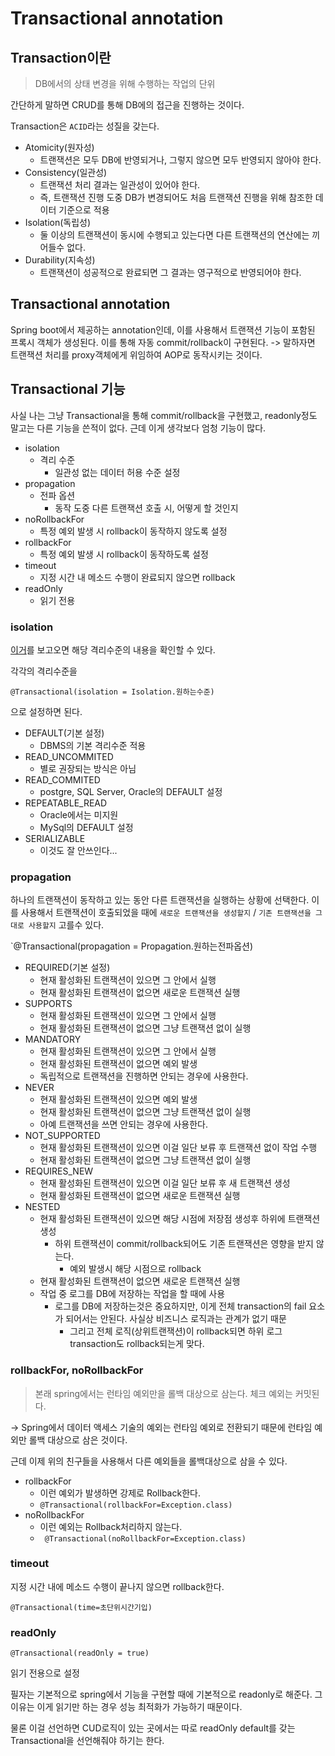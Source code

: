 # Transactional annotation

## Transaction이란

> DB에서의 상태 변경을 위해 수행하는 작업의 단위

간단하게 말하면 CRUD를 통해 DB에의 접근을 진행하는 것이다.

Transaction은 `ACID`라는 성질을 갖는다.

* Atomicity(원자성)
    * 트랜잭션은 모두 DB에 반영되거나, 그렇지 않으면 모두 반영되지 않아야 한다.
* Consistency(일관성)
    * 트랜잭션 처리 결과는 일관성이 있어야 한다.
    * 즉, 트랜잭션 진행 도중 DB가 변경되어도 처음 트랜잭션 진행을 위해 참조한 데이터 기준으로 적용
* Isolation(독립성)
    * 둘 이상의 트랜잭션이 동시에 수행되고 있는다면 다른 트랜잭션의 연산에는 끼어들수 없다.
* Durability(지속성)
    * 트랜잭션이 성공적으로 완료되면 그 결과는 영구적으로 반영되어야 한다.

## Transactional annotation

Spring boot에서 제공하는 annotation인데, 이를 사용해서 트랜잭션 기능이 포함된 프록시 객체가 생성된다.
이를 통해 자동 commit/rollback이 구현된다.
-> 말하자면 트랜잭션 처리를 proxy객체에게 위임하여 AOP로 동작시키는 것이다.

## Transactional 기능

사실 나는 그냥 Transactional을 통해 commit/rollback을 구현했고, readonly정도 말고는 다른 기능을 쓴적이 없다.
근데 이게 생각보다 엄청 기능이 많다.

* isolation
    * 격리 수준
        * 일관성 없는 데이터 허용 수준 설정
* propagation
    * 전파 옵션
        * 동작 도중 다른 트랜잭션 호출 시, 어떻게 할 것인지
* noRollbackFor
    * 특정 예외 발생 시 rollback이 동작하지 않도록 설정
* rollbackFor
    * 특정 예외 발생 시 rollback이 동작하도록 설정
* timeout
    * 지정 시간 내 메소드 수행이 완료되지 않으면 rollback
* readOnly
    * 읽기 전용

### isolation

[이거](https://hello-backend.tistory.com/182)를 보고오면 해당 격리수준의 내용을 확인할 수 있다.

각각의 격리수준을

`@Transactional(isolation = Isolation.원하는수준)`

으로 설정하면 된다.

* DEFAULT(기본 설정)
    * DBMS의 기본 격리수준 적용
* READ_UNCOMMITED
    * 별로 권장되는 방식은 아님
* READ_COMMITED
    * postgre, SQL Server, Oracle의 DEFAULT 설정
* REPEATABLE_READ
    * Oracle에서는 미지원
    * MySql의 DEFAULT 설정
* SERIALIZABLE
    * 이것도 잘 안쓰인다...

### propagation

하나의 트랜잭션이 동작하고 있는 동안 다른 트랜잭션을 실행하는 상황에 선택한다.
이를 사용해서 트랜잭션이 호출되었을 때에 `새로운 트랜잭션을 생성할지` / `기존 트랜잭션을 그대로 사용할지` 고를수 있다.

`@Transactional(propagation = Propagation.원하는전파옵션)

* REQUIRED(기본 설정)
    * 현재 활성화된 트랜잭션이 있으면 그 안에서 실행
    * 현재 활성화된 트랜잭션이 없으면 새로운 트랜잭션 실행
* SUPPORTS
    * 현재 활성화된 트랜잭션이 있으면 그 안에서 실행
    * 현재 활성화된 트랜잭션이 없으면 그냥 트랜잭션 없이 실행
* MANDATORY
    * 현재 활성화된 트랜잭션이 있으면 그 안에서 실행
    * 현재 활성화된 트랜잭션이 없으면 예외 발생
    * 독립적으로 트랜잭션을 진행하면 안되는 경우에 사용한다.
* NEVER
    * 현재 활성화된 트랜잭션이 있으면 예외 발생
    * 현재 활성화된 트랜잭션이 없으면 그냥 트랜잭션 없이 실행
    * 아예 트랜잭션을 쓰면 안되는 경우에 사용한다.
* NOT_SUPPORTED
    * 현재 활성화된 트랜잭션이 있으면 이걸 일단 보류 후 트랜잭션 없이 작업 수행
    * 현재 활성화된 트랜잭션이 없으면 그냥 트랜잭션 없이 실행
* REQUIRES_NEW
    * 현재 활성화된 트랜잭션이 있으면 이걸 일단 보류 후 새 트랜잭션 생성
    * 현재 활성화된 트랜잭션이 없으면 새로운 트랜잭션 실행
* NESTED
    * 현재 활성화된 트랜잭션이 있으면 해당 시점에 저장점 생성후 하위에 트랜잭션 생성
        * 하위 트랜잭션이 commit/rollback되어도 기존 트랜잭션은 영향을 받지 않는다.
            * 예외 발생시 해당 시점으로 rollback
    * 현재 활성화된 트랜잭션이 없으면 새로운 트랜잭션 실행
    * 작업 중 로그를 DB에 저장하는 작업을 할 때에 사용
        * 로그를 DB에 저장하는것은 중요하지만, 이게 전체 transaction의 fail 요소가 되어서는 안된다. 사실상 비즈니스 로직과는 관계가 없기 때문
            * 그리고 전체 로직(상위트랜잭션)이 rollback되면 하위 로그 transaction도 rollback되는게 맞다.

### rollbackFor, noRollbackFor

> 본래 spring에서는 런타임 예외만을 롤백 대상으로 삼는다.
> 체크 예외는 커밋된다.

-> Spring에서 데이터 액세스 기술의 예외는 런타임 예외로 전환되기 때문에 런타임 예외만 롤백 대상으로 삼은 것이다.

근데 이제 위의 친구들을 사용해서 다른 예외들을 롤백대상으로 삼을 수 있다.

* rollbackFor
    * 이런 예외가 발생하면 강제로 Rollback한다.
    * `@Transactional(rollbackFor=Exception.class)`
* noRollbackFor
    * 이런 예외는 Rollback처리하지 않는다.
    * ` @Transactional(noRollbackFor=Exception.class)`

### timeout

지정 시간 내에 메소드 수행이 끝나지 않으면 rollback한다.

`@Transactional(time=초단위시간기입)`

### readOnly

`@Transactional(readOnly = true)`

읽기 전용으로 설정

필자는 기본적으로 spring에서 기능을 구현할 때에 기본적으로 readonly로 해준다.
그 이유는 이게 읽기만 하는 경우 성능 최적화가 가능하기 때문이다.

물론 이걸 선언하면 CUD로직이 있는 곳에서는 따로 readOnly default를 갖는 Transactional을 선언해줘야 하기는 한다.

